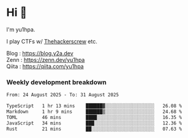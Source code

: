 # Hi 👋

I'm yu1hpa.

I play CTFs w/ [Thehackerscrew](https://www.thehackerscrew.team/) etc.

Blog : https://blog.y2a.dev  
Zenn : https://zenn.dev/yu1hpa  
Qiita : https://qiita.com/yu1hpa  

### Weekly development breakdown

<!--START_SECTION:waka-->

```txt
From: 24 August 2025 - To: 31 August 2025

TypeScript   1 hr 13 mins    ██████▓░░░░░░░░░░░░░░░░░░   26.08 %
Markdown     1 hr 9 mins     ██████▒░░░░░░░░░░░░░░░░░░   24.68 %
TOML         46 mins         ████░░░░░░░░░░░░░░░░░░░░░   16.35 %
JavaScript   34 mins         ███░░░░░░░░░░░░░░░░░░░░░░   12.36 %
Rust         21 mins         ██░░░░░░░░░░░░░░░░░░░░░░░   07.63 %
```

<!--END_SECTION:waka-->

